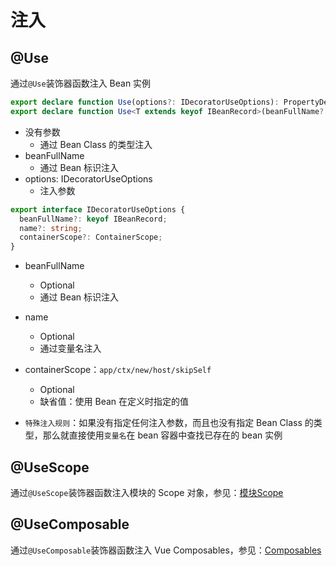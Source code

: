 # 注入

## @Use

通过`@Use`装饰器函数注入 Bean 实例

```typescript
export declare function Use(options?: IDecoratorUseOptions): PropertyDecorator;
export declare function Use<T extends keyof IBeanRecord>(beanFullName?: T): PropertyDecorator;
```

- 没有参数
  - 通过 Bean Class 的类型注入
- beanFullName
  - 通过 Bean 标识注入
- options: IDecoratorUseOptions
  - 注入参数

```typescript
export interface IDecoratorUseOptions {
  beanFullName?: keyof IBeanRecord;
  name?: string;
  containerScope?: ContainerScope;
}
```

- beanFullName
  - Optional
  - 通过 Bean 标识注入
- name
  - Optional
  - 通过变量名注入
- containerScope：`app/ctx/new/host/skipSelf`

  - Optional
  - 缺省值：使用 Bean 在定义时指定的值

- `特殊注入规则`：如果没有指定任何注入参数，而且也没有指定 Bean Class 的类型，那么就直接使用`变量名`在 bean 容器中查找已存在的 bean 实例

## @UseScope

通过`@UseScope`装饰器函数注入模块的 Scope 对象，参见：[模块Scope](../scope/introduction.md)

## @UseComposable

通过`@UseComposable`装饰器函数注入 Vue Composables，参见：[Composables](../../vue/composables.md)
